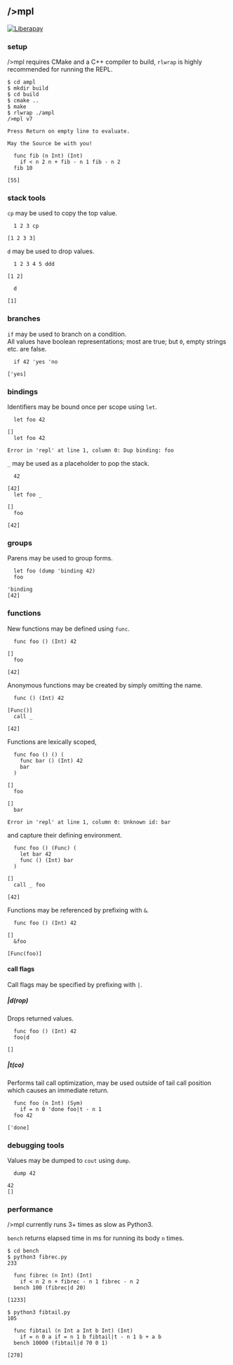 ## />mpl

[![Liberapay](https://liberapay.com/assets/widgets/donate.svg)](https://liberapay.com/andreas7/donate)

### setup
/>mpl requires CMake and a C++ compiler to build, `rlwrap` is highly recommended for running the REPL.

```
$ cd ampl
$ mkdir build
$ cd build
$ cmake ..
$ make
$ rlwrap ./ampl
/>mpl v7

Press Return on empty line to evaluate.

May the Source be with you!

  func fib (n Int) (Int) 
    if < n 2 n + fib - n 1 fib - n 2
  fib 10
  
[55]
```

### stack tools
`cp` may be used to copy the top value.

```
  1 2 3 cp

[1 2 3 3]
```

`d` may be used to drop values.

```
  1 2 3 4 5 ddd

[1 2]

  d

[1]
```

### branches
`if` may be used to branch on a condition.<br/>
All values have boolean representations; most are true; but `0`, empty strings etc. are false.

```
  if 42 'yes 'no

['yes]
```

### bindings
Identifiers may be bound once per scope using `let`.

```
  let foo 42

[]
  let foo 42

Error in 'repl' at line 1, column 0: Dup binding: foo
```

`_` may be used as a placeholder to pop the stack.

```
  42

[42]
  let foo _

[]
  foo

[42]
```

### groups
Parens may be used to group forms.

```
  let foo (dump 'binding 42)
  foo

'binding
[42]
```

### functions
New functions may be defined using `func`.

```
  func foo () (Int) 42

[]
  foo

[42]
```

Anonymous functions may be created by simply omitting the name.

```
  func () (Int) 42

[Func()]
  call _

[42]
```

Functions are lexically scoped,

```
  func foo () () (
    func bar () (Int) 42
    bar
  )

[]
  foo

[]
  bar

Error in 'repl' at line 1, column 0: Unknown id: bar
```

and capture their defining environment.

```
  func foo () (Func) (
    let bar 42
    func () (Int) bar
  )

[]
  call _ foo

[42]
```

Functions may be referenced by prefixing with `&`.

```
  func foo () (Int) 42

[]
  &foo
  
[Func(foo)]
```

#### call flags
Call flags may be specified by prefixing with `|`.

##### |d(rop)
Drops returned values.

```
  func foo () (Int) 42
  foo|d
  
[]
```

##### |t(co)
Performs tail call optimization, may be used outside of tail call position which causes an immediate return.

```
  func foo (n Int) (Sym)
    if = n 0 'done foo|t - n 1
  foo 42
  
['done]
```

### debugging tools
Values may be dumped to `cout` using `dump`.

```
  dump 42

42
[]
```

### performance
/>mpl currently runs 3+ times as slow as Python3.<br/>

`bench` returns elapsed time in ms for running its body `n` times.

```
$ cd bench
$ python3 fibrec.py
233
```

```
  func fibrec (n Int) (Int)
    if < n 2 n + fibrec - n 1 fibrec - n 2
  bench 100 (fibrec|d 20)

[1233]
```

```
$ python3 fibtail.py
105
```

```
  func fibtail (n Int a Int b Int) (Int)
    if = n 0 a if = n 1 b fibtail|t - n 1 b + a b
  bench 10000 (fibtail|d 70 0 1)

[278]
```
